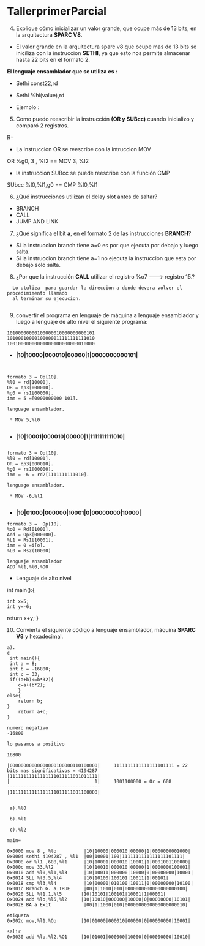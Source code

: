 # TallerprimerParcial

4. Explique cómo inicializar un valor grande, que ocupe más de 13 bits, en la arquitectura **SPARC V8**.

 * El valor grande en la arquitectura sparc v8 que ocupe mas de 13 bits se iniciliza
  con la instruccion **SETHI**, ya que esto nos permite almacenar hasta 22 bits en el formato 2. 
  
  **El lenguaje ensamblador que se utiliza es :**

 * Sethi const22,rd
 * Sethi %hi(value),rd


* Ejemplo : 



5. Como puedo reescribir la instrucción **(OR y SUBcc)** cuando inicializo y  comparó 2 registros.

R= 

  * La instruccion OR se reescribe con la intruccion MOV
  
  OR %g0, 3 , %l2   ==  MOV 3, %l2
  
  * la instruccion SUBcc se puede reescribe con la función CMP
  
  SUbcc %l0,%l1,g0 ==  CMP %l0,%l1
  
6. ¿Qué instrucciones utilizan el delay slot antes de saltar?

  * BRANCH
  * CALL
  * JUMP AND LINK

7. ¿Qué significa el bit **a**, en el formato 2 de las instrucciones **BRANCH**?
  
  * Si la instruccion branch tiene a=0 es por que ejecuta por debajo y luego salta.
  * Si la instruccion branch tiene a=1 no ejecuta la instruccion que esta por debajo
  solo salta.
  
8. ¿Por que la instrucción **CALL** utilizar el registro %o7 ---> registro 15.?
```
  Lo utuliza  para guardar la direccion a donde devera volver el procedimimento llamado 
  al terminar su ejecucion. 
  
  ```
  9. convertir el programa en lenguaje de máquina a lenguaje ensamblador y luego a lenguaje de alto nivel el siguiente programa:
```
10100000000100000010000000000101
10100010000100000011111111111010
10010000000001000100000000010000
```
   
*  **|10|10000|000010|00000|1|0000000000101|**
```


formato 3 = Op[10].
%l0 = rd[10000]. 
OR = op3[000010].
%g0 = rs1[00000].
imm = 5 =[0000000000 101].

lenguage ensamblador.

 * MOV 5,%l0
 
```
* **|10|10001|000010|00000|1|1111111111010|**
```

formato 3 = Op[10].
%l0 = rd[10001]. 
OR = op3[000010].
%g0 = rs1[00000].
imm = -6 = rd2[1111111111010].

lenguage ensamblador.

 * MOV -6,%l1
 
```
* **|10|01000|000000|10001|0|00000000|10000|**
 
 ```
formato 3 =  Op[10].
%o0 = Rd[01000].
Add = Op3[000000].
%L1 = Rs1[10001].
imm = 0 =i[o].
%L0 = Rs2(10000)

lenguaje ensamblador
ADD %l1,%l0,%O0
 ```
 
  
  
  * Lenguaje de alto nivel 
  
  int main():{
  
    int x=5;
    int y=-6;
    
   return x+y;
   }
   
   
  10. Convierta el siguiente código a lenguaje ensamblador, máquina **SPARC V8** y hexadecimal.

```
a).
c
 int main(){
 int a = 8;
 int b = -16800;
 int c = 33; 
 if((a+b)<=b*32){
 	c=a+(b*2);
	}
else{
	return b;
}
	return a+c;
}
 ```
  ```
numero negativo 
-16800
 
 lo pasamos a positivo 
 
 16800
 
  |00000000000000000100000110100000|     1111111111111111101111 = 22 bits mas significativos = 4194287      
  |11111111111111111011111001011111|
  |                               1|     1001100000 = Or = 608
  ----------------------------------
  |11111111111111111011111001100000|
  
  
   a).%l0
   
   b).%l1
   
   c).%l2
   
 main=
 
 0x0000 mov 8 , %lo          |10|10000|000010|00000|1|0000000001000|
 0x0004 sethi 4194287 , %l1  |00|10001|100|1111111111111111101111|
 0x0008 or %l1 ,608,%l1      |10|10001|000010|10001|1|0001001100000|
 0x000c mov 33,%l2           |10|10010|000010|00000|1|0000000100001|
 0x0010 add %l0,%l1,%l3      |10|10011|000000|10000|0|00000000|10001|
 0x0014 SLL %l3,5,%l4        |10|10100|100101|10011|1|00101|
 0x0018 cmp %l3,%l4          |10|00000|010100|10011|0|00000000|10100|
 0x001c Branch G. a TRUE     |00|1|1010|010|0000000000000000000100|
 0x0020 SLL %l1,1,%l5       |10|10101|100101|10001|1|00001|
 0x0024 add %lo,%l5,%l2     |10|10010|000000|10000|0|00000000|10101|
 0x0028 BA a Exit            |00|1|1000|010|0000000000000000000010|
 
etiqueta
  0x002c mov,%l1,%Oo         |10|01000|000010|O0000|0|00000000|10001|
  
 salir
  0x0030 add %lo,%l2,%O1     |10|01001|000000|10000|0|00000000|10010|
 
  
   ```
  
  
  
 
 
 
 



